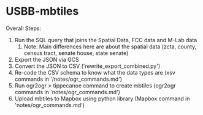 # USBB-mbtiles

Overall Steps:

1. Run the SQL query that joins the Spatial Data, FCC data and M-Lab data
    1. Note: Main differences here are about the spatial data (zcta, county, census tract, senate house, state senate)
2. Export the JSON via GCS
3. Convert the JSON to CSV ('rewrite_export_combined.py')
4. Re-code the CSV schema to know what the data types are (xsv commands in '/notes/ogr_commands.md')
5. Run ogr2ogr > tippecanoe command to create mbtiles (ogr2ogr commands in 'notes/ogr_commands.md')
6. Upload mbtiles to Mapbox using python library (Mapbox command in 'notes/ogr_commands.md')


